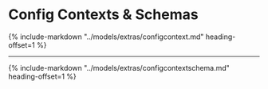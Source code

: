 # Config Contexts & Schemas


{%
    include-markdown "../models/extras/configcontext.md"
    heading-offset=1
%}

---

{%
    include-markdown "../models/extras/configcontextschema.md"
    heading-offset=1
%}